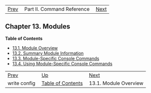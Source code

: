 |     |     |     |
| --- | --- | --- |
| [Prev](console_commands.write_config)  | Part II. Command Reference |  [Next](modules.overview.implicit) |
## Chapter 13. Modules
**Table of Contents**

* [13.1\. Module Overview](modules.overview.implicit)
* [13.2\. Summary Module Information](modules.summary)
* [13.3\. Module-Specific Console Commands](module_specific_console_commands)
* [13.4\. Using Module-Specific Console Commands](module_specific_console_commands.using)


|     |     |     |
| --- | --- | --- |
| [Prev](console_commands.write_config)  | [Up](p.command.ref) |  [Next](modules.overview.implicit) |
| write config  | [Table of Contents](index) |  13.1. Module Overview |
